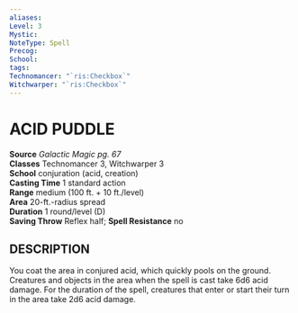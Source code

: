 ```yaml
---
aliases: 
Level: 3
Mystic: 
NoteType: Spell
Precog: 
School: 
tags: 
Technomancer: "`ris:Checkbox`"
Witchwarper: "`ris:Checkbox`"
---
```

# ACID PUDDLE

**Source** _Galactic Magic pg. 67_  
**Classes** Technomancer 3, Witchwarper 3  
**School** conjuration (acid, creation)  
**Casting Time** 1 standard action  
**Range** medium (100 ft. + 10 ft./level)  
**Area** 20-ft.-radius spread  
**Duration** 1 round/level (D)  
**Saving Throw** Reflex half; **Spell Resistance** no

## DESCRIPTION

You coat the area in conjured acid, which quickly pools on the ground. Creatures and objects in the area when the spell is cast take 6d6 acid damage. For the duration of the spell, creatures that enter or start their turn in the area take 2d6 acid damage.